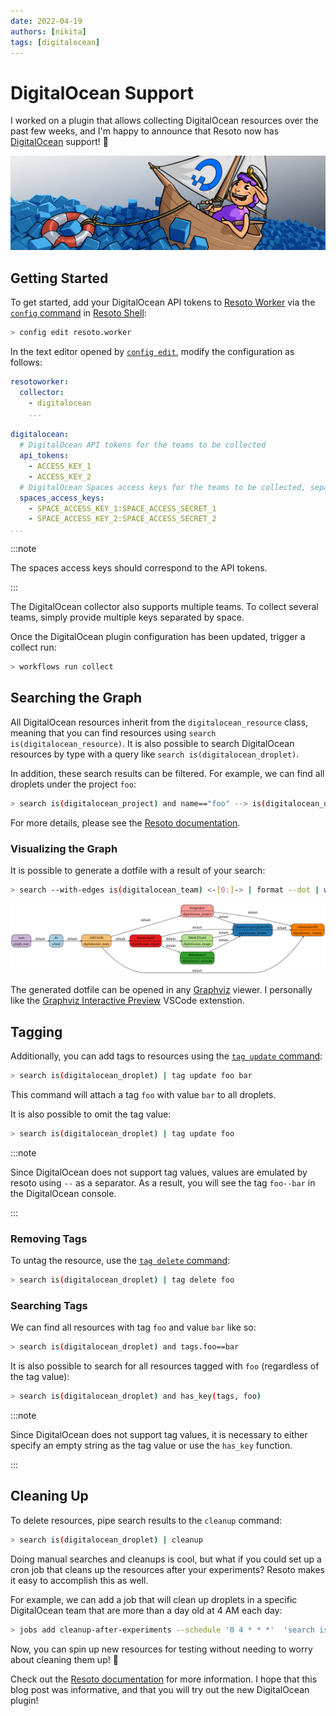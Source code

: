 ```yaml
---
date: 2022-04-19
authors: [nikita]
tags: [digitalocean]
---
```


# DigitalOcean Support

I worked on a plugin that allows collecting DigitalOcean resources over the past few weeks, and I'm happy to announce that Resoto now has [DigitalOcean](https://digitalocean.com) support! 🌊

![Sheep Sailing Through DigitalOcean](./img/banner.png)

<!--truncate-->

## Getting Started

To get started, add your DigitalOcean API tokens to [Resoto Worker](/docs/concepts/components/worker) via the [`config` command](/docs/reference/cli/setup-commands/configs) in [Resoto Shell](/docs/concepts/components/shell):

```bash
> config edit resoto.worker
```

In the text editor opened by [`config edit`](/docs/reference/cli/setup-commands/configs/edit), modify the configuration as follows:

```yaml
resotoworker:
  collector:
    - digitalocean
    ...

digitalocean:
  # DigitalOcean API tokens for the teams to be collected
  api_tokens:
    - ACCESS_KEY_1
    - ACCESS_KEY_2
  # DigitalOcean Spaces access keys for the teams to be collected, separated by colons
  spaces_access_keys:
    - SPACE_ACCESS_KEY_1:SPACE_ACCESS_SECRET_1
    - SPACE_ACCESS_KEY_2:SPACE_ACCESS_SECRET_2
...
```

:::note

The spaces access keys should correspond to the API tokens.

:::

The DigitalOcean collector also supports multiple teams. To collect several teams, simply provide multiple keys separated by space.

Once the DigitalOcean plugin configuration has been updated, trigger a collect run:

```bash
> workflows run collect
```

<!--truncate-->

## Searching the Graph

All DigitalOcean resources inherit from the `digitalocean_resource` class, meaning that you can find resources using `search is(digitalocean_resource)`. It is also possible to search DigitalOcean resources by type with a query like `search is(​​digitalocean_droplet)`.

In addition, these search results can be filtered. For example, we can find all droplets under the project `foo`:

```bash
> search is(digitalocean_project) and name=="foo" --> is(digitalocean_droplet)
```

For more details, please see the [Resoto documentation](/docs/reference/search).

### Visualizing the Graph

It is possible to generate a dotfile with a result of your search:

```bash
> search --with-edges is(digitalocean_team) <-[0:]-> | format --dot | write out.dot
```

![graph](./img/graph.svg)

The generated dotfile can be opened in any [Graphviz](https://graphviz.org) viewer. I personally like the [Graphviz Interactive Preview](https://marketplace.visualstudio.com/items?itemName=tintinweb.graphviz-interactive-preview) VSCode extenstion.

## Tagging

Additionally, you can add tags to resources using the [`tag update` command](/docs/reference/cli/action-commands/tag/update):

```bash
> search is(digitalocean_droplet) | tag update foo bar
```

This command will attach a tag `foo` with value `bar` to all droplets.

It is also possible to omit the tag value:

```bash
> search is(digitalocean_droplet) | tag update foo
```

:::note

Since DigitalOcean does not support tag values, values are emulated by resoto using `--` as a separator. As a result, you will see the tag `foo--bar` in the DigitalOcean console.

:::

### Removing Tags

To untag the resource, use the [`tag delete` command](/docs/reference/cli/action-commands/tag/delete):

```bash
> search is(digitalocean_droplet) | tag delete foo
```

### Searching Tags

We can find all resources with tag `foo` and value `bar` like so:

```bash
> search is(digitalocean_droplet) and tags.foo==bar
```

It is also possible to search for all resources tagged with `foo` (regardless of the tag value):

```bash
> search is(digitalocean_droplet) and has_key(tags, foo)
```

:::note

Since DigitalOcean does not support tag values, it is necessary to either specify an empty string as the tag value or use the `has_key` function.

:::

## Cleaning Up

To delete resources, pipe search results to the `cleanup` command:

```bash
> search is(​​digitalocean_droplet) | cleanup
```

Doing manual searches and cleanups is cool, but what if you could set up a cron job that cleans up the resources after your experiments? Resoto makes it easy to accomplish this as well.

For example, we can add a job that will clean up droplets in a specific DigitalOcean team that are more than a day old at 4 AM each day:

```bash
> jobs add cleanup-after-experiments --schedule '0 4 * * *'  'search is(digitalocean_droplet) and /ancestors.account.reported.id=="1234567" and age > 1d | cleanup'
```

Now, you can spin up new resources for testing without needing to worry about cleaning them up! 🎉

Check out the [Resoto documentation](/docs/concepts/automation/job) for more information. I hope that this blog post was informative, and that you will try out the new DigitalOcean plugin!
